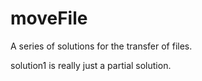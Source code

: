 # moveFile
A series of solutions for the transfer of files.

solution1 is really just a partial solution.
